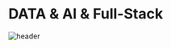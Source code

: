 # DATA & AI & Full-Stack
<!-- https://happybplus.tistory.com/913 -->

![header](https://capsule-render.vercel.app/api?type=slice&theme=gruvbox&height=300&section=header&text=DATA%20AI%20Full-Stack&rotate=20&fontAlign=60&fontAlignY=40)

<!--
**kangspa/kangspa** is a ✨ _special_ ✨ repository because its `README.md` (this file) appears on your GitHub profile.

Here are some ideas to get you started:

- 🔭 I’m currently working on ...
- 🌱 I’m currently learning ...
- 👯 I’m looking to collaborate on ...
- 🤔 I’m looking for help with ...
- 💬 Ask me about ...
- 📫 How to reach me: ...
- 😄 Pronouns: ...
- ⚡ Fun fact: ...
-->
